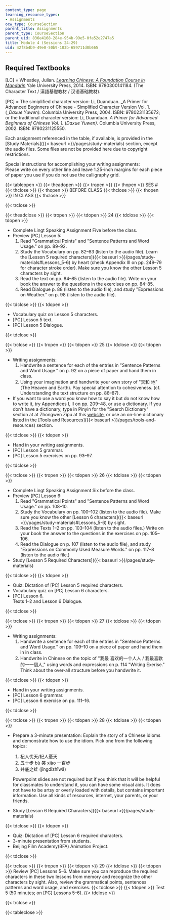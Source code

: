 ```yaml
---
content_type: page
learning_resource_types:
- Assignments
ocw_type: CourseSection
parent_title: Assignments
parent_type: CourseSection
parent_uid: 836e4168-284e-954b-99e5-0fa52e2747a5
title: Module 4 (Sessions 24-29)
uid: 42f8b4b9-49e0-50b9-103b-659711d8b665
---
```


Required Textbooks
------------------

\[LC\] = Wheatley, Julian. [_Learning Chinese: A Foundation Course in Mandarin_](/resources/res-21g-003-learning-chinese-a-foundation-course-in-mandarin-spring-2011) Yale University Press, 2014. ISBN: 9780300141184. (The Character Text / 漢語基礎教材 / 汉语基础教材).

\[PC\] = The simiplified character version: Li, Duanduan. _A Primer for Advanced Beginners of Chinese - Simplified Character Version Vol. 1. (__Daxue Yuwen)._ Columbia University Press, 2004. ISBN: 9780231135672; or the traditional character version: Li, Duanduan. _A Primer for Advanced Beginners of Chinese Vol. 1._ (_Daxue Yuwen)_. Columbia University Press, 2002. ISBN: 9780231125550.

Each assignment referenced in the table, if available, is provided in the [Study Materials]({{< baseurl >}}/pages/study-materials) section, except the audio files. Some files are not be provided here due to copyright restrictions.

Special instructions for accomplishing your writing assignments:  
Please write on every other line and leave 1.25-inch margins for each piece of paper you use if you do not use the calligraphy grid.

{{< tableopen >}}
{{< theadopen >}}
{{< tropen >}}
{{< thopen >}}
SES #
{{< thclose >}}
{{< thopen >}}
BEFORE CLASS
{{< thclose >}}
{{< thopen >}}
IN CLASS
{{< thclose >}}

{{< trclose >}}

{{< theadclose >}}
{{< tropen >}}
{{< tdopen >}}
24
{{< tdclose >}}
{{< tdopen >}}


*   Complete Lingt Speaking Assignment Five before the class.
*   Preview \[PC\] Lesson 5:
    1.  Read "Grammatical Points" and "Sentence Patterns and Word Usage." on pp. 89–92.
    2.  Study the Vocabulary on pp. 82–83 (listen to the audio file). Learn the [Lesson 5 required characters]({{< baseurl >}}/pages/study-materials#Lessons_5-6) by heart (check Appendix III on pp. 249–79 for character stroke order). Make sure you know the other Lesson 5 characters by sight.
    3.  Read the text on pp. 84–85 (listen to the audio file). Write on your book the answer to the questions in the exercises on pp. 84–85.
    4.  Read Dialogue p. 88 (listen to the audio file), and study "Expressions on Weather." on p. 98 (listen to the audio file).


{{< tdclose >}}
{{< tdopen >}}


*   Vocabulary quiz on Lesson 5 characters.
*   \[PC\] Lesson 5 text.
*   \[PC\] Lesson 5 Dialogue.


{{< tdclose >}}

{{< trclose >}}
{{< tropen >}}
{{< tdopen >}}
25
{{< tdclose >}}
{{< tdopen >}}


*   Writing assignments:
    1.  Handwrite a sentence for each of the entries in "Sentence Patterns and Word Usage." on p. 92 on a piece of paper and hand them in class.
    2.  Using your imagination and handwrite your own story of "天和 地" (The Heaven and Earth). Pay special attention to cohesiveness. (cf. Understanding the text structure on pp. 86–87).
*   If you want to use a word you know how to say it but do not know how to write it, try Appendices I, II on pp. 209–48, or use a dictionary. If you don’t have a dictionary, type in Pinyin for the "Search Dictionary" section at at Zhongwen Zipu at this [website](http://zhongwen.com), or use an on-line dictionary listed in the [Tools and Resources]({{< baseurl >}}/pages/tools-and-resources) section.


{{< tdclose >}}
{{< tdopen >}}


*   Hand in your writing assignments.
*   \[PC\] Lesson 5 grammar.
*   \[PC\] Lesson 5 exercises on pp. 93–97.


{{< tdclose >}}

{{< trclose >}}
{{< tropen >}}
{{< tdopen >}}
26
{{< tdclose >}}
{{< tdopen >}}


*   Complete Lingt Speaking Assignment Six before the class.
*   Preview \[PC\] Lesson 6:
    1.  Read "Grammatical Points" and "Sentence Patterns and Word Usage." on pp. 108–10.
    2.  Study the Vocabulary on pp. 100–102 (listen to the audio file). Make sure you know the other [Lesson 6 characters]({{< baseurl >}}/pages/study-materials#Lessons_5-6) by sight.
    3.  Read the Texts 1–2 on pp. 103–104 (listen to the audio files.) Write on your book the answer to the questions in the exercises on pp. 105–106.
    4.  Read the Dialogue on p. 107 (listen to the audio file), and study "Expressions on Commonly Used Measure Words." on pp. 117–8 (listen to the audio file.)
*   Study [Lesson 5 Required Characters]({{< baseurl >}}/pages/study-materials)


{{< tdclose >}}
{{< tdopen >}}


*   Quiz: Dictation of \[PC\] Lesson 5 required characters.
*   Vocabulary quiz on \[PC\] Lesson 6 characters.
*   \[PC\] Lesson 6.  
    Texts 1–2 and Lesson 6 Dialogue.


{{< tdclose >}}

{{< trclose >}}
{{< tropen >}}
{{< tdopen >}}
27
{{< tdclose >}}
{{< tdopen >}}


*   Writing assignments:
    1.  Handwrite a sentence for each of the entries in "Sentence Patterns and Word Usage." on pp. 109–10 on a piece of paper and hand them in in class.
    2.  Handwrite in Chinese on the topic of "我最 喜欢的⼀个⼈人 / 我最喜歡的⼀一個人," using words and expressions on p. 114 "Writing Exerise." Think about the over-all structure before you handwrite it.


{{< tdclose >}}
{{< tdopen >}}


*   Hand in your writing assignments.
*   \[PC\] Lesson 6 grammar.
*   \[PC\] Lesson 6 exercise on pp. 111–16.


{{< tdclose >}}

{{< trclose >}}
{{< tropen >}}
{{< tdopen >}}
28
{{< tdclose >}}
{{< tdopen >}}


*   Prepare a 3-minute presentation: Explain the story of a Chinese idioms and demonstrate how to use the idiom. Pick one from the following topics:
    
    1.  杞⼈忧天/杞人憂天
    2.  五⼗步 bù 笑 xiào 一百步
    3.  井底之蛙 (jǐngdǐzhīwā)
    
    Powerpoint slides are not required but if you think that it will be helpful for classmates to understand it, you can have some visual aids. It does not have to be artsy or overly loaded with details, but contains important information. Use all kinds of resources, internet, your parents, or your friends.
    
*   Study [Lesson 6 Required Characters]({{< baseurl >}}/pages/study-materials)


{{< tdclose >}}
{{< tdopen >}}


*   Quiz: Dictation of \[PC\] Lesson 6 required characters.
*   3-minute presentation from students.
*   Beijing Film Academy(BFA) Animation Project.


{{< tdclose >}}

{{< trclose >}}
{{< tropen >}}
{{< tdopen >}}
29
{{< tdclose >}}
{{< tdopen >}}
Review \[PC\] Lessons 5–6. Make sure you can reproduce the required characters in these two lessons from memory and recognize the other characters by sight. Also, review the grammatical points, sentences patterns and word usage, and exercises.
{{< tdclose >}}
{{< tdopen >}}
Test 5 (50 minutes; on \[PC\] Lessons 5–6).
{{< tdclose >}}

{{< trclose >}}

{{< tableclose >}}